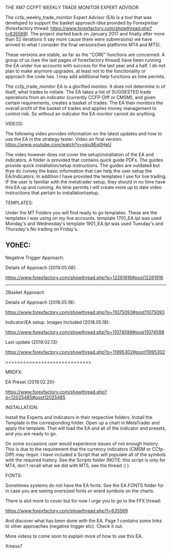 THE XM7 CCFPT WEEKLY TRADE MONITOR EXPERT ADVISOR

The ccfp_weekly_trade_monitor Expert Advisor (EA) is a tool that was developed to support the basket approach idea provided by Forexpinbar (forexfactory thread: https://www.forexfactory.com/showthread.php?t=635569).  The project started back on January 2017 and finally after more than 52 iterations (I say more cause there were subversions) we have arrived to what I consider the final versions(two platforms MT4 and MT5).

These versions are stable, as far as the "CORE" functions are concerned. A group of us (see the last pages of forexfactory thread) have been running the EA under live accounts with success for the last year and a half.   I do not plan to make anymore upgrades, at least not to the functionality or approach the code has.  I may add additional help functions as time permits.

The ccfp_trade_monitor EA is a glorified monitor.   It does not determine in of itself, what trades to initiate.  The EA takes a list of SUGGESTED trade operations from an indicator (currently CCFP-Diff or CMSM), and given certain requirements, creates a basket of trades.   The EA then monitors the overall profit of the basket of trades and applies money management to control risk.  So without an indicator the EA monitor cannot do anything.

VIDEOS:

The following video provides information on the latest updates and how to use the EA in the strategy tester. 
Video on final version: 
https://www.youtube.com/watch?v=yqiu9Eq0HeU

The video however does not cover the setup\installation of the EA and indicators. A folder is provided that contains quick guide PDFs.  The guides provide quick installation/setup instructions.  The guides are outdated but thye do convey the basic information that can help the user setup the EA/Indicators. In addition I have provided the templates I use for live trading.  IF the user is familiar with the metatrader setup, they should in no time have this EA up and running.  As time permits I will create more up to date video instructions that pertain to installation\setup.

TEMPLATES:

Under the MT Folders you will find ready to go templates.  These are the templates I was using on my live accounts.
template 1701_EA.tpl was used Monday's and Wednesday's
template 1901_EA.tpl was used Tuesday's and Thursday's
No trading on Friday's.



YOhEC:
----------------------------------------
Negative Trigger Approach: 

Details of Approach (2019.05.08):

https://www.forexfactory.com/showthread.php?p=12261916#post12261916

----------------------------------------
2Basket Approach 

Details of Approach (2018.05.18):

https://www.forexfactory.com/showthread.php?p=11075093#post11075093

Indicator/EA setup. Images Included (2018.05.18):

https://www.forexfactory.com/showthread.php?p=11074598#post11074598

Last update (2019.02.13):

https://www.forexfactory.com/showthread.php?p=11995302#post11995302


=============================

MRDFX:

EA Preset (2019.02.20):

https://www.forexfactory.com/showthread.php?p=12025485#post12025485


INSTALLATION:

Install the Experts and Indicators in their respective folders.  Install the Template in the corresponding folder.
Open up a chart in MetaTrader and apply the template.  That will load the EA and all of the indicator and presets, and you are ready to go.

On some occasions user would experience issues of not enough history.  This is due to the requirement that the currency indicators (CMSM or CCfp-Diff) may requir.  I have included a Script that will populate all of the symbols with the required history. See the Scripts folder (NOTE: this script is only for MT4, don't recall what we did with MT5, see the thread :)  ).  

FONTS:

Sometimes systems do not have the EA fonts. See the EA FONTS folder for in case you are seeing oversized fonts or wierd symbols on the charts.

There is alot more to cover but for now I urge you to go to the FFX thread:
 
 https://www.forexfactory.com/showthread.php?t=635569
 
 And discover what has been done with the EA.  Page 1 contains some links to other approaches (negative trigger etc).
 Check it out.

More videos to come soon to explain more of how to use this EA.

Xmess7
